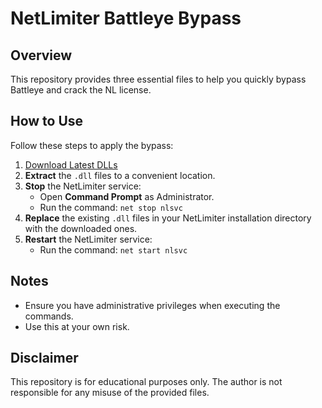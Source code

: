 # NetLimiter Battleye Bypass

## Overview
This repository provides three essential files to help you quickly bypass Battleye and crack the NL license.

## How to Use
Follow these steps to apply the bypass:

1. [Download Latest DLLs](https://github.com/DaddyVladd/limiter-files/releases/latest)
2. **Extract** the `.dll` files to a convenient location.
3. **Stop** the NetLimiter service:
   - Open **Command Prompt** as Administrator.
   - Run the command: `net stop nlsvc`
4. **Replace** the existing `.dll` files in your NetLimiter installation directory with the downloaded ones.
5. **Restart** the NetLimiter service:
   - Run the command: `net start nlsvc`

## Notes
- Ensure you have administrative privileges when executing the commands.
- Use this at your own risk.

## Disclaimer
This repository is for educational purposes only. The author is not responsible for any misuse of the provided files.

